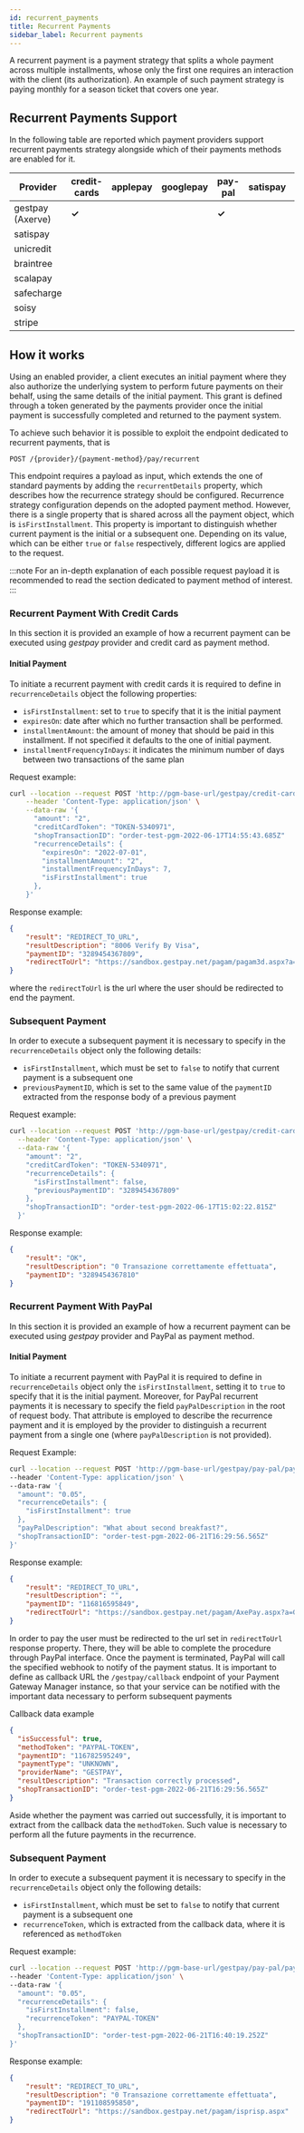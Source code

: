 ```yaml
---
id: recurrent_payments
title: Recurrent Payments
sidebar_label: Recurrent payments
---
```


<!--
WARNING: this file was automatically generated by Mia-Platform Doc Aggregator.
DO NOT MODIFY IT BY HAND.
Instead, modify the source file and run the aggregator to regenerate this file.
-->

A recurrent payment is a payment strategy that splits a whole payment across multiple installments,
whose only the first one requires an interaction with the client (its authorization).
An example of such payment strategy is paying monthly for a season ticket that covers one year.

## Recurrent Payments Support

In the following table are reported which payment providers support recurrent payments strategy
alongside which of their payments methods are enabled for it.

| Provider         | credit-cards | applepay | googlepay | pay-pal | satispay | scalapay | safecharge | soisy | stripe |
|------------------|--------------|----------|-----------|---------|----------|----------|------------|-------|--------|
| gestpay (Axerve) | **✓**        |          |           | **✓**   |          |          |            |       |        |
| satispay         |              |          |           |         |          |          |            |       |        |
| unicredit        |              |          |           |         |          |          |            |       |        |
| braintree        |              |          |           |         |          |          |            |       |        |
| scalapay         |              |          |           |         |          |          |            |       |        |
| safecharge       |              |          |           |         |          |          |            |       |        |
| soisy            |              |          |           |         |          |          |            |       |        |
| stripe           |              |          |           |         |          |          |            |       | **✓**  |

## How it works

Using an enabled provider, a client executes an initial payment where they also authorize the underlying
system to perform future payments on their behalf, using the same details of the initial payment.
This grant is defined through a token generated by the payments provider once the initial payment
is successfully completed and returned to the payment system.

To achieve such behavior it is possible to exploit the endpoint dedicated to recurrent payments, that is

    POST /{provider}/{payment-method}/pay/recurrent

This endpoint requires a payload as input, which extends the one of standard payments by adding the `recurrentDetails` property,
which describes how the recurrence strategy should be configured.
Recurrence strategy configuration depends on the adopted payment method. However, there is a single
property that is shared across all the payment object, which is `isFirstInstallment`. This property is important
to distinguish whether current payment is the initial or a subsequent one. Depending on its value,
which can be either `true` or `false` respectively, different logics are applied to the request.

:::note
For an in-depth explanation of each possible request payload it is recommended to read the
section dedicated to payment method of interest.
:::

### Recurrent Payment With Credit Cards

In this section it is provided an example of how a recurrent payment can be executed using
*gestpay* provider and credit card as payment method.

#### Initial Payment

To initiate a recurrent payment with credit cards it is required to define in `recurrenceDetails` object
the following properties:

- `isFirstInstallment`: set to `true` to specify that it is the initial payment
- `expiresOn`: date after which no further transaction shall be performed.
- `installmentAmount`: the amount of money that should be paid in this installment.
  If not specified it defaults to the one of initial payment.
- `installmentFrequencyInDays`: it indicates the minimum number of days between two transactions of the same plan

Request example:

```sh
curl --location --request POST 'http://pgm-base-url/gestpay/credit-cards/pay/recurrent' \
    --header 'Content-Type: application/json' \
    --data-raw '{
      "amount": "2",
      "creditCardToken": "TOKEN-5340971",
      "shopTransactionID": "order-test-pgm-2022-06-17T14:55:43.685Z"
      "recurrenceDetails": {
        "expiresOn": "2022-07-01",
        "installmentAmount": "2",
        "installmentFrequencyInDays": 7,
        "isFirstInstallment": true
      },
    }'
```

Response example:

```json
{
    "result": "REDIRECT_TO_URL",
    "resultDescription": "8006 Verify By Visa",
    "paymentID": "3289454367809",
    "redirectToUrl": "https://sandbox.gestpay.net/pagam/pagam3d.aspx?a=GESPAY89958&b=717aec0b-014e-4a6b-b4d2-86e9eff2d690&axerve3D=True&IsLightBox=False"
}
```

where the `redirectToUrl` is the url where the user should be redirected to end the payment.

### Subsequent Payment

In order to execute a subsequent payment it is necessary to specify in the `recurrenceDetails` object
only the following details:

- `isFirstInstallment`, which must be set to `false` to notify that current payment is a subsequent one
- `previousPaymentID`, which is set to the same value of the `paymentID` extracted from the response body of a previous payment

Request example:

```sh
curl --location --request POST 'http://pgm-base-url/gestpay/credit-cards/pay/recurrent' \
  --header 'Content-Type: application/json' \
  --data-raw '{
    "amount": "2",
    "creditCardToken": "TOKEN-5340971",
    "recurrenceDetails": {
      "isFirstInstallment": false,
      "previousPaymentID": "3289454367809"
    },
    "shopTransactionID": "order-test-pgm-2022-06-17T15:02:22.815Z"
  }'
```

Response example:

```json
{
    "result": "OK",
    "resultDescription": "0 Transazione correttamente effettuata",
    "paymentID": "3289454367810"
}
```

### Recurrent Payment With PayPal

In this section it is provided an example of how a recurrent payment can be executed using
*gestpay* provider and PayPal as payment method.

#### Initial Payment

To initiate a recurrent payment with PayPal it is required to define in `recurrenceDetails` object
only the `isFirstInstallment`, setting it to `true` to specify that it is the initial payment.
Moreover, for PayPal recurrent payments it is necessary to specify the field `payPalDescription`
in the root of request body. That attribute is employed to describe the recurrence payment and it
is employed by the provider to distinguish a recurrent payment from a single one
(where `payPalDescription` is not provided).

Request Example:

```sh
curl --location --request POST 'http://pgm-base-url/gestpay/pay-pal/pay/recurrent' \
--header 'Content-Type: application/json' \
--data-raw '{
  "amount": "0.05",
  "recurrenceDetails": {
    "isFirstInstallment": true
  },
  "payPalDescription": "What about second breakfast?",
  "shopTransactionID": "order-test-pgm-2022-06-21T16:29:56.565Z"
}'
```

Response example:

```json
{
    "result": "REDIRECT_TO_URL",
    "resultDescription": "",
    "paymentID": "116816595849",
    "redirectToUrl": "https://sandbox.gestpay.net/pagam/AxePay.aspx?a=GESPAY89958&b=cb0b4812-b87e-4a89-a140-8c565a51cf8c&paymentType=PAYPAL&singlePayment=true"
}
```

In order to pay the user must be redirected to the url set in `redirectToUrl` response property. There, they will
be able to complete the procedure through PayPal interface. Once the payment is terminated, PayPal will call
the specified webhook to notify of the payment status. It is important to define as callback URL the `/gestpay/callback`
endpoint of your Payment Gateway Manager instance, so that your service can be notified with the important
data necessary to perform subsequent payments

Callback data example

```json
{
  "isSuccessful": true,
  "methodToken": "PAYPAL-TOKEN",
  "paymentID": "116782595249",
  "paymentType": "UNKNOWN",
  "providerName": "GESTPAY",
  "resultDescription": "Transaction correctly processed",
  "shopTransactionID": "order-test-pgm-2022-06-21T16:29:56.565Z"
}
```

Aside whether the payment was carried out successfully, it is important to extract from the callback data
the `methodToken`. Such value is necessary to perform all the future payments in the recurrence.

### Subsequent Payment

In order to execute a subsequent payment it is necessary to specify in the `recurrenceDetails` object
only the following details:

- `isFirstInstallment`, which must be set to `false` to notify that current payment is a subsequent one
- `recurrenceToken`, which is extracted from the callback data, where it is referenced as `methodToken`

Request example:

```sh
curl --location --request POST 'http://pgm-base-url/gestpay/pay-pal/pay/recurrent' \
--header 'Content-Type: application/json' \
--data-raw '{
  "amount": "0.05",
  "recurrenceDetails": {
    "isFirstInstallment": false,
    "recurrenceToken": "PAYPAL-TOKEN"
  },
  "shopTransactionID": "order-test-pgm-2022-06-21T16:40:19.252Z"
}'
```

Response example:

```json
{
    "result": "REDIRECT_TO_URL",
    "resultDescription": "0 Transazione correttamente effettuata",
    "paymentID": "191108595850",
    "redirectToUrl": "https://sandbox.gestpay.net/pagam/isprisp.aspx"
}
```
